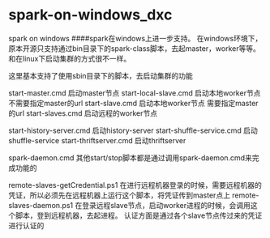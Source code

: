 # spark-on-windows_dxc
spark on windows
####spark在windows上进一步支持。
在windows环境下，原本开源只支持通过bin目录下的spark-class脚本，去起master，worker等等。
和在linux下启动集群的方式很不一样。

这里基本支持了使用sbin目录下的脚本，去启动集群的功能

  start-master.cmd          启动master节点
  start-local-slave.cmd     启动本地worker节点 不需要指定master的url
  start-slave.cmd           启动本地worker节点   需要指定master的url
  start-slaves.cmd          启动远程的worker节点
  
  start-history-server.cmd   启动history-server
  start-shuffle-service.cmd  启动shuffle-service
  start-thriftserver.cmd     启动thriftserver
  
  spark-daemon.cmd          其他start/stop脚本都是通过调用spark-daemon.cmd来完成功能的
  
  remote-slaves-getCredential.ps1  在进行远程机器登录的时候，需要远程机器的凭证，所以必须先在远程机器上运行这个脚本，将凭证传到master点上
  remote-slaves-daemon.ps1         在登录远程slave节点，启动worker进程的时候，会调用这个脚本，登到远程机器，去起进程。
                                   认证方面是通过各个slave节点传过来的凭证进行认证的

